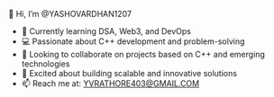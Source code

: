 

👋 Hi, I’m @YASHOVARDHAN1207  
- 🌱 Currently learning DSA, Web3, and DevOps  
- 💻 Passionate about C++ development and problem-solving  
- 💞️ Looking to collaborate on projects based on C++ and emerging technologies  
- 🚀 Excited about building scalable and innovative solutions  
- 📫 Reach me at: YVRATHORE403@GMAIL.COM  


<!---
YASHOVARDHAN1207/YASHOVARDHAN1207 is a ✨ special ✨ repository because its `README.md` (this file) appears on your GitHub profile.
You can click the Preview link to take a look at your changes.
--->
